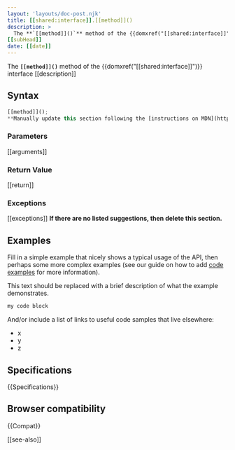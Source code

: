 ```yaml
---
layout: 'layouts/doc-post.njk'
title: [[shared:interface]].[[method]]()
description: >
  The **`[[method]]()`** method of the {{domxref("[[shared:interface]]")}} interface [[description]]
[[subHead]]
date: [[date]]
---
```


The **`[[method]]()`** method of the {{domxref("[[shared:interface]]")}} interface [[description]]

## Syntax

```js
[[method]]();
**Manually update this section following the [instructions on MDN](https://developer.mozilla.org/en-US/docs/MDN/Structures/Syntax_sections), then delete this paragraph.** 
```

### Parameters

[[arguments]]

### Return Value

[[return]]

### Exceptions

[[exceptions]]
**If there are no listed suggestions, then delete this section.**

## Examples

Fill in a simple example that nicely shows a typical usage of the API, then perhaps some more complex examples (see our guide on how to add [code examples](/en-US/docs/MDN/Contribute/Structures/Code_examples) for more information).

This text should be replaced with a brief description of what the example demonstrates.

```js
my code block
```

And/or include a list of links to useful code samples that live elsewhere:

*   x
*   y
*   z

## Specifications

{{Specifications}}

## Browser compatibility

{{Compat}}

[[see-also]]